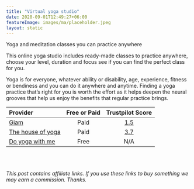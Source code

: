 ```yaml
---
title: "Virtual yoga studio"
date: 2020-09-01T12:49:27+06:00
featureImage: images/ma/placeholder.jpeg
layout: static
---
```


Yoga and meditation classes you can practice anywhere

This online yoga studio includes ready-made classes to practice anywhere, choose your level, duration and focus see if you can find the perfect class for you.

Yoga is for everyone, whatever ability or disability, age, experience, fitness or bendiness and you can do it anywhere and anytime. Finding a yoga practice that’s right for you is worth the effort as it helps deepen the neural grooves that help us enjoy the benefits that regular practice brings.

| Provider      | Free or Paid  |  Trustpilot Score  |
| :-----------          | :--------------:      |  :--------------:         |
| [Giam](https://www.gaiam.com/pages/yoga-studio-app) | Paid | [1.5](https://uk.trustpilot.com/review/www.gaiam.com) | 
| [The house of yoga](https://thehouseofyoga.co.uk/online-yoga-classes/) | Paid | [3.7](https://uk.trustpilot.com/review/www.thehouseofyoga.co.uk) | 
| [Do yoga with me](https://www.doyogawithme.com/) | Free | N/A
  

<br/><br/>

*This post contains affiliate links. If you use these links to buy something we may
earn a commission. Thanks.*






